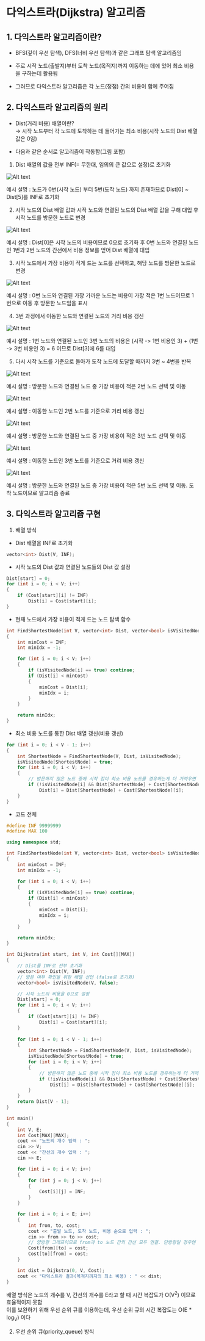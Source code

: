 # 다익스트라(Dijkstra) 알고리즘

## 1. 다익스트라 알고리즘이란?
- BFS(깊이 우선 탐색), DFS(너비 우선 탐색)과 같은 그래프 탐색 알고리즘임

- 주로 시작 노드(출발지)부터 도착 노드(목적지)까지 이동하는 데에 있어 최소 비용을 구하는데 활용됨

- 그러므로 다익스트라 알고리즘은 각 노드(정점) 간의 비용이 함께 주어짐

## 2. 다익스트라 알고리즘의 원리
- Dist(거리 비용) 배열이란?<br>
→ 시작 노드부터 각 노드에 도착하는 데 들어가는 최소 비용(시작 노드의 Dist 배열 값은 0임)

- 다음과 같은 순서로 알고리즘이 작동함(그림 포함)
1. Dist 배열의 값을 전부 INF(= 무한대, 임의의 큰 값으로 설정)로 초기화<br>

![Alt text](image-4.png)

예시 설명 : 노드가 0번(시작 노드) 부터 5번(도착 노드) 까지 존재하므로 Dist[0] ~ Dist[5]를 INF로 초기화

2. 시작 노드의 Dist 배열 값과 시작 노드와 연결된 노드의 Dist 배열 값을 구해 대입 후 시작 노드를 방문한 노드로 변경<br>

![Alt text](image-6.png)

예시 설명 : Dist[0]은 시작 노드의 비용이므로 0으로 초기화 후 0번 노드와 연결된 노드인 1번과 2번 노드의 간선에서 비용 정보를 얻어 Dist 배열에 대입

3. 시작 노드에서 가장 비용이 적게 드는 노드를 선택하고, 해당 노드를 방문한 노드로 변경<br>

![Alt text](image-8.png)

예시 설명 : 0번 노드와 연결된 가장 가까운 노드는 비용이 가장 적은 1번 노드이므로 1번으로 이동 후 방문한 노드임을 표시

4. 3번 과정에서 이동한 노드와 연결된 노드의 거리 비용 갱신<br>

![Alt text](image-10.png)

예시 설명 : 1번 노드와 연결된 노드인 3번 노드의 비용은 (시작 -> 1번 비용인 3) + (1번 -> 3번 비용인 3) = 6 이므로 Dist[3]에 6를 대입

5. 다시 시작 노드를 기준으로 돌아가 도착 노드에 도달할 때까지 3번 ~ 4번을 반복

![Alt text](image-11.png)

예시 설명 : 방문한 노드와 연결된 노드 중 가장 비용이 적은 2번 노드 선택 및 이동

![Alt text](image-12.png)

예시 설명 : 이동한 노드인 2번 노드를 기준으로 거리 비용 갱신

![Alt text](image-14.png)

예시 설명 : 방문한 노드와 연결된 노드 중 가장 비용이 적은 3번 노드 선택 및 이동

![Alt text](image-13.png)

예시 설명 : 이동한 노드인 3번 노드를 기준으로 거리 비용 갱신

![Alt text](image-15.png)

예시 설명 : 방문한 노드와 연결된 노드 중 가장 비용이 적은 5번 노드 선택 및 이동. 도착 노드이므로 알고리즘 종료

## 3. 다익스트라 알고리즘 구현

1. 배열 방식

- Dist 배열을 INF로 초기화

```cpp
vector<int> Dist(V, INF);
```

-  시작 노드의 Dist 값과 연결된 노드들의 Dist 값 설정

```cpp
Dist[start] = 0;
for (int i = 0; i < V; i++)
{
    if (Cost[start][i] != INF)
        Dist[i] = Cost[start][i];
}
```

- 현재 노드에서 가장 비용이 적게 드는 노드 탐색 함수

```cpp
int FindShortestNode(int V, vector<int> Dist, vector<bool> isVisitedNode)
{
	int minCost = INF;
	int minIdx = -1;

	for (int i = 0; i < V; i++)
	{
		if (isVisitedNode[i] == true) continue;
		if (Dist[i] < minCost)
		{
			minCost = Dist[i];
			minIdx = i;
		}
	}

	return minIdx;
}
```
- 최소 비용 노드를 통한 Dist 배열 갱신(비용 갱신)

```cpp
for (int i = 0; i < V - 1; i++)
{
    int ShortestNode = FindShortestNode(V, Dist, isVisitedNode);
    isVisitedNode[ShortestNode] = true;
    for (int i = 0; i < V; i++)
    {
        // 방문하지 않은 노드 중에 시작 점이 최소 비용 노드를 경유하는게 더 가까우면 비용 갱신
        if (!isVisitedNode[i] && Dist[ShortestNode] + Cost[ShortestNode][i] < Dist[i])
            Dist[i] = Dist[ShortestNode] + Cost[ShortestNode][i];
    }
}
```

- 코드 전체

```cpp
#define INF 99999999
#define MAX 100

using namespace std;

int FindShortestNode(int V, vector<int> Dist, vector<bool> isVisitedNode)
{
	int minCost = INF;
	int minIdx = -1;

	for (int i = 0; i < V; i++)
	{
		if (isVisitedNode[i] == true) continue;
		if (Dist[i] < minCost)
		{
			minCost = Dist[i];
			minIdx = i;
		}
	}

	return minIdx;
}

int Dijkstra(int start, int V, int Cost[][MAX])
{
	// Dist를 INF로 전부 초기화
	vector<int> Dist(V, INF);
	// 방문 여부 확인을 위한 배열 선언 (false로 초기화)
	vector<bool> isVisitedNode(V, false);

	// 시작 노드의 비용을 0으로 설정
	Dist[start] = 0;
	for (int i = 0; i < V; i++)
	{
		if (Cost[start][i] != INF)
			Dist[i] = Cost[start][i];
	}
	
	for (int i = 0; i < V - 1; i++)
	{
		int ShortestNode = FindShortestNode(V, Dist, isVisitedNode);
		isVisitedNode[ShortestNode] = true;
		for (int i = 0; i < V; i++)
		{
			// 방문하지 않은 노드 중에 시작 점이 최소 비용 노드를 경유하는게 더 가까우면 비용 갱신
			if (!isVisitedNode[i] && Dist[ShortestNode] + Cost[ShortestNode][i] < Dist[i])
				Dist[i] = Dist[ShortestNode] + Cost[ShortestNode][i];
		}
	}
	return Dist[V - 1];
}

int main()
{
	int V, E;
	int Cost[MAX][MAX];
	cout << "노드의 개수 입력 : ";
	cin >> V;
	cout << "간선의 개수 입력 : ";
	cin >> E;

	for (int i = 0; i < V; i++)
	{
		for (int j = 0; j < V; j++)
		{
			Cost[i][j] = INF;
		}
	}

	for (int i = 0; i < E; i++)
	{
		int from, to, cost;
		cout << "출발 노드, 도착 노드, 비용 순으로 입력 : ";
		cin >> from >> to >> cost;
		// 양방향 그래프이므로 from과 to 노드 간의 간선 모두 연결. 단방향일 경우엔 from -> to 만 작성
		Cost[from][to] = cost;
		Cost[to][from] = cost;
	}

	int dist = Dijkstra(0, V, Cost);
	cout << "다익스트라 결과(목적지까지의 최소 비용) : " << dist;
}
```

배열 방식은 노드의 개수를 V, 간선의 개수를 E라고 할 때 시간 복잡도가 O(V<sup>2</sup>) 이므로 효율적이지 못함<br>
이를 보완하기 위해 우선 순위 큐를 이용하는데, 우선 순위 큐의 시간 복잡도는 O(E * log<sub>V</sub>) 이다

2. 우선 순위 큐(priority_queue) 방식